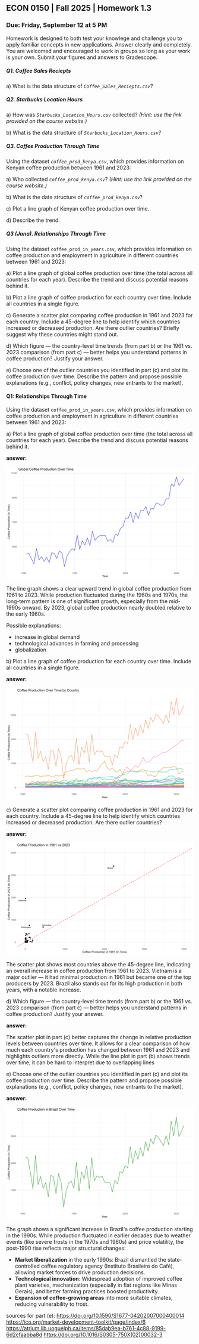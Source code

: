 

<div style="margin-top: -70px;"></div>

## ECON 0150 | Fall 2025 | Homework 1.3

### Due: Friday, September 12 at 5 PM

Homework is designed to both test your knowlege and challenge you to apply familiar concepts in new applications. Answer clearly and completely. You are welcomed and encouraged to work in groups so long as your work is your own. Submit your figures and answers to Gradescope.

##### Q1. Coffee Sales Reciepts

a) What is the data structure of *`Coffee_Sales_Reciepts.csv`*?

##### Q2. Starbucks Location Hours

a) How was *`Starbucks_Location_Hours.csv`* collected? *(Hint: use the link provided on the course website.)*

b) What is the data structure of *`Starbucks_Location_Hours.csv`*?

##### Q3. Coffee Production Through Time

Using the dataset *`coffee_prod_kenya.csv`*, which provides information on Kenyan coffee production between 1961 and 2023:

a) Who collected *`coffee_prod_kenya.csv`*? *(Hint: use the link provided on the course website.)*

b) What is the data structure of *`coffee_prod_kenya.csv`*?

c) Plot a line graph of Kenyan coffee production over time.

d) Describe the trend.



##### Q3 (Jana). Relationships Through Time

Using the dataset `coffee_prod_in_years.csv`, which provides information on coffee production and employment in agriculture in different countries between 1961 and 2023:

a) Plot a line graph of global coffee production over time (the total across all countries for each year). Describe the trend and discuss potential reasons behind it.

b) Plot a line graph of coffee production for each country over time. Include all countries in a single figure.

c) Generate a scatter plot comparing coffee production in 1961 and 2023 for each country. Include a 45-degree line to help identify which countries increased or decreased production. Are there outlier countries? Briefly suggest why these countries might stand out.

d) Which figure — the country-level time trends (from part b) or the 1961 vs. 2023 comparison (from part c) — better helps you understand patterns in coffee production? Justify your answer.

e) Choose one of the outlier countries you identified in part (c) and plot its coffee production over time. Describe the pattern and propose possible explanations (e.g., conflict, policy changes, new entrants to the market).



#### Q1: Relationships Through Time

Using the dataset `coffee_prod_in_years.csv`, which provides information on coffee production and employment in agriculture in different countries between 1961 and 2023:

a) Plot a line graph of global coffee production over time (the total across all countries for each year). Describe the trend and discuss potential reasons behind it.

**answer:**

<img src="i/HW_2.2_a.png"/>

The line graph shows a clear upward trend in global coffee production from 1961 to 2023. While production fluctuated during the 1960s and 1970s, the long-term pattern is one of significant growth, especially from the mid-1990s onward. By 2023, global coffee production nearly doubled relative to the early 1960s.

Possible explanations:

- increase in global demand
- technological advances in farming and processing
- globalization 

b) Plot a line graph of coffee production for each country over time. Include all countries in a single figure.

**answer:**

<img src="i/HW_2.2_b.png"/>

c) Generate a scatter plot comparing coffee production in 1961 and 2023 for each country. Include a 45-degree line to help identify which countries increased or decreased production. Are there outlier countries?

**answer:**

<img src="i/HW_2.2_c.png"/>

The scatter plot shows most countries above the 45-degree line, indicating an overall increase in coffee production from 1961 to 2023. Vietnam is a major outlier — it had minimal production in 1961 but became one of the top producers by 2023. Brazil also stands out for its high production in both years, with a notable increase. 

d) Which figure — the country-level time trends (from part b) or the 1961 vs. 2023 comparison (from part c) — better helps you understand patterns in coffee production? Justify your answer.

**answer:**

The scatter plot in part (c) better captures the change in relative production levels between countries over time. It allows for a clear comparison of how much each country's production has changed between 1961 and 2023 and highlights outliers more directly. While the line plot in part (b) shows trends over time, it can be hard to interpret due to overlapping lines 

e) Choose one of the outlier countries you identified in part (c) and plot its coffee production over time. Describe the pattern and propose possible explanations (e.g., conflict, policy changes, new entrants to the market).

**answer:**

<img src="i/HW_2.2_e.png"/> 

The graph shows a significant increase in Brazil's coffee production starting in the 1990s. While production fluctuated in earlier decades due to weather events (like severe frosts in the 1970s and 1980s) and price volatility, the post-1990 rise reflects major structural changes:

- **Market liberalization** in the early 1990s: Brazil dismantled the state-controlled coffee regulatory agency (Instituto Brasileiro do Café), allowing market forces to drive production decisions.
- **Technological innovation**: Widespread adoption of improved coffee plant varieties, mechanization (especially in flat regions like Minas Gerais), and better farming practices boosted productivity.
- **Expansion of coffee-growing areas** into more suitable climates, reducing vulnerability to frost.

sources for part (e):
https://doi.org/10.1590/S1677-04202007000400014
https://ico.org/market-development-toolkit/page/index/6
https://atrium.lib.uoguelph.ca/items/85dab9ea-b761-4c88-9199-6d2cfaabba8d
https://doi.org/10.1016/S0305-750X(02)00032-3
